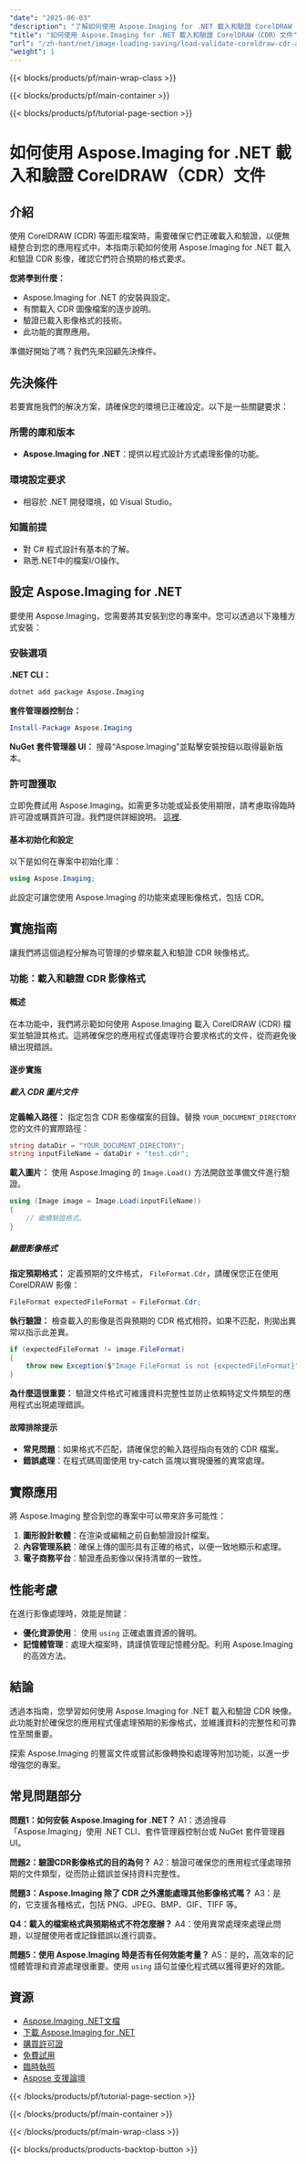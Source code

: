 ```yaml
---
"date": "2025-06-03"
"description": "了解如何使用 Aspose.Imaging for .NET 載入和驗證 CorelDRAW (CDR) 檔案。本指南提供逐步說明和實際應用。"
"title": "如何使用 Aspose.Imaging for .NET 載入和驗證 CorelDRAW（CDR）文件"
"url": "/zh-hant/net/image-loading-saving/load-validate-coreldraw-cdr-aspose-imaging-net/"
"weight": 1
---
```


{{< blocks/products/pf/main-wrap-class >}}

{{< blocks/products/pf/main-container >}}

{{< blocks/products/pf/tutorial-page-section >}}
# 如何使用 Aspose.Imaging for .NET 載入和驗證 CorelDRAW（CDR）文件

## 介紹

使用 CorelDRAW (CDR) 等圖形檔案時，需要確保它們正確載入和驗證，以便無縫整合到您的應用程式中。本指南示範如何使用 Aspose.Imaging for .NET 載入和驗證 CDR 影像，確認它們符合預期的格式要求。

**您將學到什麼：**
- Aspose.Imaging for .NET 的安裝與設定。
- 有關載入 CDR 圖像檔案的逐步說明。
- 驗證已載入影像格式的技術。
- 此功能的實際應用。

準備好開始了嗎？我們先來回顧先決條件。

## 先決條件

若要實施我們的解決方案，請確保您的環境已正確設定。以下是一些關鍵要求：

### 所需的庫和版本
- **Aspose.Imaging for .NET**：提供以程式設計方式處理影像的功能。

### 環境設定要求
- 相容於 .NET 開發環境，如 Visual Studio。

### 知識前提
- 對 C# 程式設計有基本的了解。
- 熟悉.NET中的檔案I/O操作。

## 設定 Aspose.Imaging for .NET

要使用 Aspose.Imaging，您需要將其安裝到您的專案中。您可以透過以下幾種方式安裝：

### 安裝選項

**.NET CLI：**
```bash
dotnet add package Aspose.Imaging
```

**套件管理器控制台：**
```powershell
Install-Package Aspose.Imaging
```

**NuGet 套件管理器 UI：**
搜尋“Aspose.Imaging”並點擊安裝按鈕以取得最新版本。

### 許可證獲取

立即免費試用 Aspose.Imaging。如需更多功能或延長使用期限，請考慮取得臨時許可證或購買許可證。我們提供詳細說明。 [這裡](https://purchase。aspose.com/temporary-license/).

#### 基本初始化和設定
以下是如何在專案中初始化庫：
```csharp
using Aspose.Imaging;
```

此設定可讓您使用 Aspose.Imaging 的功能來處理影像格式，包括 CDR。

## 實施指南

讓我們將這個過程分解為可管理的步驟來載入和驗證 CDR 映像格式。

### 功能：載入和驗證 CDR 影像格式

#### 概述
在本功能中，我們將示範如何使用 Aspose.Imaging 載入 CorelDRAW (CDR) 檔案並驗證其格式。這將確保您的應用程式僅處理符合要求格式的文件，從而避免後續出現錯誤。

#### 逐步實施

##### 載入 CDR 圖片文件

**定義輸入路徑：**
指定包含 CDR 影像檔案的目錄。替換 `YOUR_DOCUMENT_DIRECTORY` 您的文件的實際路徑：
```csharp
string dataDir = "YOUR_DOCUMENT_DIRECTORY";
string inputFileName = dataDir + "test.cdr";
```

**載入圖片：**
使用 Aspose.Imaging 的 `Image.Load()` 方法開啟並準備文件進行驗證。
```csharp
using (Image image = Image.Load(inputFileName))
{
    // 繼續驗證格式。
}
```

##### 驗證影像格式

**指定預期格式：**
定義預期的文件格式， `FileFormat.Cdr`，請確保您正在使用 CorelDRAW 影像：
```csharp
FileFormat expectedFileFormat = FileFormat.Cdr;
```

**執行驗證：**
檢查載入的影像是否與預期的 CDR 格式相符。如果不匹配，則拋出異常以指示此差異。
```csharp
if (expectedFileFormat != image.FileFormat)
{
    throw new Exception($"Image FileFormat is not {expectedFileFormat}");
}
```
**為什麼這很重要：**
驗證文件格式可維護資料完整性並防止依賴特定文件類型的應用程式出現處理錯誤。

#### 故障排除提示
- **常見問題**：如果格式不匹配，請確保您的輸入路徑指向有效的 CDR 檔案。
- **錯誤處理**：在程式碼周圍使用 try-catch 區塊以實現優雅的異常處理。

## 實際應用

將 Aspose.Imaging 整合到您的專案中可以帶來許多可能性：
1. **圖形設計軟體**：在渲染或編輯之前自動驗證設計檔案。
2. **內容管理系統**：確保上傳的圖形具有正確的格式，以便一致地顯示和處理。
3. **電子商務平台**：驗證產品影像以保持清單的一致性。

## 性能考慮

在進行影像處理時，效能是關鍵：
- **優化資源使用**： 使用 `using` 正確處置資源的聲明。
- **記憶體管理**：處理大檔案時，請謹慎管理記憶體分配。利用 Aspose.Imaging 的高效方法。

## 結論

透過本指南，您學習如何使用 Aspose.Imaging for .NET 載入和驗證 CDR 映像。此功能對於確保您的應用程式僅處理預期的影像格式，並維護資料的完整性和可靠性至關重要。

探索 Aspose.Imaging 的豐富文件或嘗試影像轉換和處理等附加功能，以進一步增強您的專案。

## 常見問題部分

**問題1：如何安裝 Aspose.Imaging for .NET？**
A1：透過搜尋「Aspose.Imaging」使用 .NET CLI、套件管理器控制台或 NuGet 套件管理器 UI。

**問題2：驗證CDR影像格式的目的為何？**
A2：驗證可確保您的應用程式僅處理預期的文件類型，從而防止錯誤並保持資料完整性。

**問題3：Aspose.Imaging 除了 CDR 之外還能處理其他影像格式嗎？**
A3：是的，它支援各種格式，包括 PNG、JPEG、BMP、GIF、TIFF 等。

**Q4：載入的檔案格式與預期格式不符怎麼辦？**
A4：使用異常處理來處理此問題，以提醒使用者或記錄錯誤以進行調查。

**問題5：使用 Aspose.Imaging 時是否有任何效能考量？**
A5：是的，高效率的記憶體管理和資源處理很重要。使用 `using` 語句並優化程式碼以獲得更好的效能。

## 資源
- [Aspose.Imaging .NET文檔](https://reference.aspose.com/imaging/net/)
- [下載 Aspose.Imaging for .NET](https://releases.aspose.com/imaging/net/)
- [購買許可證](https://purchase.aspose.com/buy)
- [免費試用](https://releases.aspose.com/imaging/net/)
- [臨時執照](https://purchase.aspose.com/temporary-license/)
- [Aspose 支援論壇](https://forum.aspose.com/c/imaging/10)

{{< /blocks/products/pf/tutorial-page-section >}}

{{< /blocks/products/pf/main-container >}}

{{< /blocks/products/pf/main-wrap-class >}}

{{< blocks/products/products-backtop-button >}}